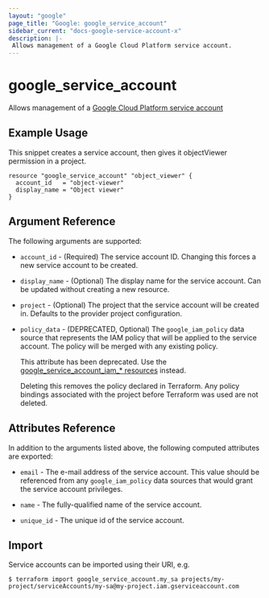 ```yaml
---
layout: "google"
page_title: "Google: google_service_account"
sidebar_current: "docs-google-service-account-x"
description: |-
 Allows management of a Google Cloud Platform service account.
---
```


# google\_service\_account

Allows management of a [Google Cloud Platform service account](https://cloud.google.com/compute/docs/access/service-accounts)

## Example Usage

This snippet creates a service account, then gives it objectViewer
permission in a project.

```hcl
resource "google_service_account" "object_viewer" {
  account_id   = "object-viewer"
  display_name = "Object viewer"
}
```

## Argument Reference

The following arguments are supported:

* `account_id` - (Required) The service account ID.
    Changing this forces a new service account to be created.

* `display_name` - (Optional) The display name for the service account.
    Can be updated without creating a new resource.

* `project` - (Optional) The project that the service account will be created in.
    Defaults to the provider project configuration.

* `policy_data` - (DEPRECATED, Optional) The `google_iam_policy` data source that represents
    the IAM policy that will be applied to the service account. The policy will be
    merged with any existing policy.

    This attribute has been deprecated. Use the [google_service_account_iam_* resources](google_service_account_iam.html) instead.

    Deleting this removes the policy declared in Terraform. Any policy bindings
    associated with the project before Terraform was used are not deleted.

## Attributes Reference

In addition to the arguments listed above, the following computed attributes are
exported:

* `email` - The e-mail address of the service account. This value
    should be referenced from any `google_iam_policy` data sources
    that would grant the service account privileges.

* `name` - The fully-qualified name of the service account.

* `unique_id` - The unique id of the service account.

## Import

Service accounts can be imported using their URI, e.g.

```
$ terraform import google_service_account.my_sa projects/my-project/serviceAccounts/my-sa@my-project.iam.gserviceaccount.com
```
